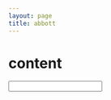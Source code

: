 ```yaml
---
layout: page
title: abbott
---
```

        
<script src="//cdnjs.cloudflare.com/ajax/libs/nlp_compromise/6.5.3/nlp_compromise.min.js"></script>
<script src="//cdnjs.cloudflare.com/ajax/libs/seedrandom/2.4.0/seedrandom.min.js"></script>
<script src='/public/js/wordvecs1000.js'></script>
<script src='/public/js/word2vecutils.js'></script>
<script src='/public/js/abbott.js'></script>
# content

<input id='text' type='text'>
<div id='abbott'></div>

<script defer> 
    let input = document.getElementById('text');
    let div = document.getElementById('abbott');
    let canvas = document.createElement('canvas');
    div.appendChild(canvas);

    let abbott = new Abbott(canvas);
    input.oninput = function(e) {
        abbott.generate(input.value);
    };
    input.onpropertychange = input.oninput;
</script>
